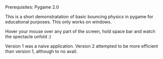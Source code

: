 Prerequisites: Pygame 2.0

This is a short demonstratation of basic bouncing physics in pygame for educational purposes.
This only works on windows.

Hover your mouse over any part of the screen, hold space bar and watch the spectacle unfold :)

Version 1 was a naive application.
Version 2 attempted to be more efficient than version 1, although to no avail.
